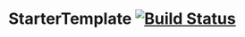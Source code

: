 # StarterTemplate [![Build Status](https://travis-ci.org/czioutas/StarterTemplate.svg?branch=master)](https://travis-ci.org/czioutas/StarterTemplate)
